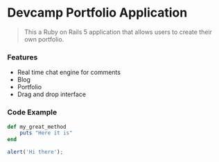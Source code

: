 # Devcamp Portfolio Application

> This a Ruby on Rails 5 application that allows users to create their own portfolio.

### Features

- Real time chat engine for comments
- Blog
- Portfolio
- Drag and drop interface

### Code Example
```ruby
def my_great_method
    puts "Here it is"
end
```

```javascript
alert('Hi there');
```